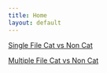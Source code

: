 ```yaml
---
title: Home
layout: default
---
```


[Single File Cat vs Non Cat](./1single.html)

[Multiple File Cat vs Non Cat](./2multi.html)


